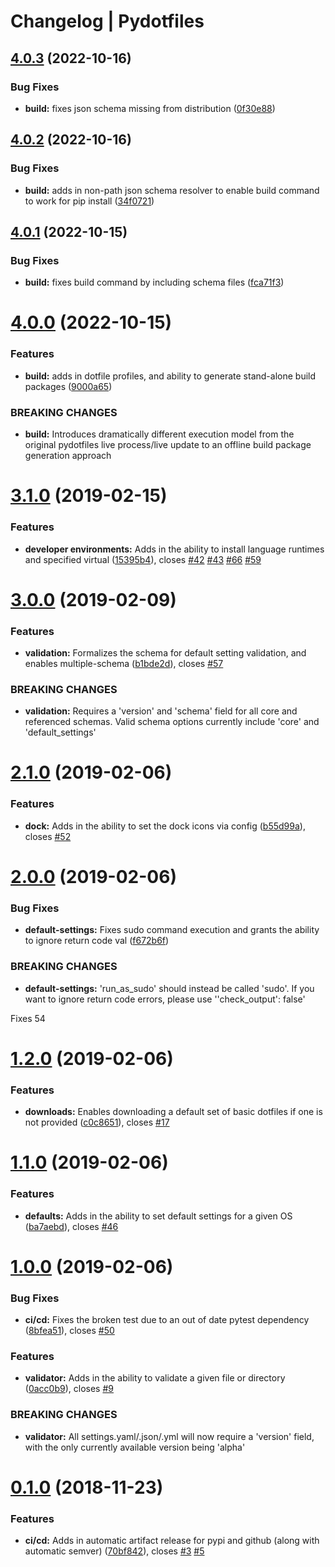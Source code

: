 # Changelog | Pydotfiles

## [4.0.3](https://github.com/JasonYao/pydotfiles/compare/v4.0.2...v4.0.3) (2022-10-16)


### Bug Fixes

* **build:** fixes json schema missing from distribution ([0f30e88](https://github.com/JasonYao/pydotfiles/commit/0f30e88117cf7960b9f69034233c50eaa186b7bd))

## [4.0.2](https://github.com/JasonYao/pydotfiles/compare/v4.0.1...v4.0.2) (2022-10-16)


### Bug Fixes

* **build:** adds in non-path json schema resolver to enable build command to work for pip install ([34f0721](https://github.com/JasonYao/pydotfiles/commit/34f0721674346c3bebd8bf49e5ce271cb20b1348))

## [4.0.1](https://github.com/JasonYao/pydotfiles/compare/v4.0.0...v4.0.1) (2022-10-15)


### Bug Fixes

* **build:** fixes build command by including schema files ([fca71f3](https://github.com/JasonYao/pydotfiles/commit/fca71f3e4380412ce273c8653a354748d2557965))

# [4.0.0](https://github.com/JasonYao/pydotfiles/compare/v3.1.0...v4.0.0) (2022-10-15)


### Features

* **build:** adds in dotfile profiles, and ability to generate stand-alone build packages ([9000a65](https://github.com/JasonYao/pydotfiles/commit/9000a6550d096aea69a4b66fc84b8a675012aa06))


### BREAKING CHANGES

* **build:** Introduces dramatically different execution model from the original pydotfiles live
process/live update to an offline build package generation approach

# [3.1.0](https://github.com/JasonYao/pydotfiles/compare/v3.0.0...v3.1.0) (2019-02-15)


### Features

* **developer environments:** Adds in the ability to install language runtimes and specified virtual ([15395b4](https://github.com/JasonYao/pydotfiles/commit/15395b4)), closes [#42](https://github.com/JasonYao/pydotfiles/issues/42) [#43](https://github.com/JasonYao/pydotfiles/issues/43) [#66](https://github.com/JasonYao/pydotfiles/issues/66) [#59](https://github.com/JasonYao/pydotfiles/issues/59)

# [3.0.0](https://github.com/JasonYao/pydotfiles/compare/v2.1.0...v3.0.0) (2019-02-09)


### Features

* **validation:** Formalizes the schema for default setting validation, and enables multiple-schema ([b1bde2d](https://github.com/JasonYao/pydotfiles/commit/b1bde2d)), closes [#57](https://github.com/JasonYao/pydotfiles/issues/57)


### BREAKING CHANGES

* **validation:** Requires a 'version' and 'schema' field for all core and referenced schemas. Valid
schema options currently include 'core' and 'default_settings'

# [2.1.0](https://github.com/JasonYao/pydotfiles/compare/v2.0.0...v2.1.0) (2019-02-06)


### Features

* **dock:** Adds in the ability to set the dock icons via config ([b55d99a](https://github.com/JasonYao/pydotfiles/commit/b55d99a)), closes [#52](https://github.com/JasonYao/pydotfiles/issues/52)

# [2.0.0](https://github.com/JasonYao/pydotfiles/compare/v1.2.0...v2.0.0) (2019-02-06)


### Bug Fixes

* **default-settings:** Fixes sudo command execution and grants the ability to ignore return code val ([f672b6f](https://github.com/JasonYao/pydotfiles/commit/f672b6f))


### BREAKING CHANGES

* **default-settings:** 'run_as_sudo' should instead be called 'sudo'. If you want to ignore return code
errors, please use ''check_output': false'

Fixes 54

# [1.2.0](https://github.com/JasonYao/pydotfiles/compare/v1.1.0...v1.2.0) (2019-02-06)


### Features

* **downloads:** Enables downloading a default set of basic dotfiles if one is not provided ([c0c8651](https://github.com/JasonYao/pydotfiles/commit/c0c8651)), closes [#17](https://github.com/JasonYao/pydotfiles/issues/17)

# [1.1.0](https://github.com/JasonYao/pydotfiles/compare/v1.0.0...v1.1.0) (2019-02-06)


### Features

* **defaults:** Adds in the ability to set default settings for a given OS ([ba7aebd](https://github.com/JasonYao/pydotfiles/commit/ba7aebd)), closes [#46](https://github.com/JasonYao/pydotfiles/issues/46)

# [1.0.0](https://github.com/JasonYao/pydotfiles/compare/v0.1.0...v1.0.0) (2019-02-06)


### Bug Fixes

* **ci/cd:** Fixes the broken test due to an out of date pytest dependency ([8bfea51](https://github.com/JasonYao/pydotfiles/commit/8bfea51)), closes [#50](https://github.com/JasonYao/pydotfiles/issues/50)


### Features

* **validator:** Adds in the ability to validate a given file or directory ([0acc0b9](https://github.com/JasonYao/pydotfiles/commit/0acc0b9)), closes [#9](https://github.com/JasonYao/pydotfiles/issues/9)


### BREAKING CHANGES

* **validator:** All settings.yaml/.json/.yml will now require a 'version' field, with the only
currently available version being 'alpha'

# [0.1.0](https://github.com/JasonYao/pydotfiles/compare/v0.0.5...v0.1.0) (2018-11-23)


### Features

* **ci/cd:** Adds in automatic artifact release for pypi and github (along with automatic semver) ([70bf842](https://github.com/JasonYao/pydotfiles/commit/70bf842)), closes [#3](https://github.com/JasonYao/pydotfiles/issues/3) [#5](https://github.com/JasonYao/pydotfiles/issues/5)
